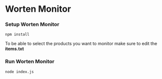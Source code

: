 # Worten Monitor

### Setup Worten Monitor

`npm install`

To be able to select the products you want to monitor make sure to edit the **items.txt**

### Run Worten Monitor

`node index.js`
